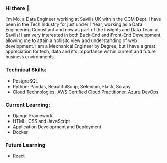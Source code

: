### Hi there 👋

I'm Mo, a Data Engineer working at Savills UK within the OCM Dept. I have been in the Tech Industry for just under 1 Year, working as a Data Engineering Conusltant and now as part of the Insights and Data Team at Savills! I am very interested in both Back-End and Front-End Development, allowing me to attain a hollisitc view and understanding of web development. I am a Mechanical Engineer by Degree, but I have a great appreciation for tech, data and it's importance within current and future business environments.

### Technical Skills:
- PostgreSQL
- Python: Pandas, BeautifulSoup, Selenium, Flask, Scrapy
- Cloud Technologies: AWS Certified Cloud Practitioner, Azure DevOps

### Current Learning:
- Django Framework
- HTML, CSS and JavaScript
- Application Development and Deployment
- Docker 

### Future Learning
- React 


